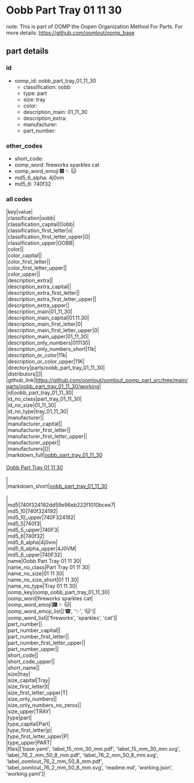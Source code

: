 # Oobb Part Tray 01 11 30  

note: This is part of OOMP the Oopen Organization Method For Parts. For more details: https://github.com/oomlout/oomp_base

##  part details





### id
* oomp_id: oobb_part_tray_01_11_30
  * classification: oobb
  * type: part
  * size: tray
  * color: 
  * description_main: 01_11_30
  * description_extra: 
  * manufacturer: 
  * part_number: 

### other_codes
* short_code: 
* oomp_word: fireworks sparkles cat
* oomp_word_emoji :fireworks: :sparkles: :cat:
* md5_6_alpha: 4j0vm
* md5_6: 740f32

### all codes 
|key|value|  
|classification|oobb|  
|classification_capital|Oobb|  
|classification_first_letter|o|  
|classification_first_letter_upper|O|  
|classification_upper|OOBB|  
|color||  
|color_capital||  
|color_first_letter||  
|color_first_letter_upper||  
|color_upper||  
|description_extra||  
|description_extra_capital||  
|description_extra_first_letter||  
|description_extra_first_letter_upper||  
|description_extra_upper||  
|description_main|01_11_30|  
|description_main_capital|01.11.30|  
|description_main_first_letter|0|  
|description_main_first_letter_upper|0|  
|description_main_upper|01_11_30|  
|description_only_numbers|011130|  
|description_only_numbers_short|11k|  
|description_or_color|11k|  
|description_or_color_upper|11K|  
|directory|parts/oobb_part_tray_01_11_30|  
|distributors|[]|  
|github_link|https://github.com/oomlout/oomlout_oomp_part_src/tree/main/parts/oobb_part_tray_01_11_30/working|  
|id|oobb_part_tray_01_11_30|  
|id_no_class|part_tray_01_11_30|  
|id_no_size|01_11_30|  
|id_no_type|tray_01_11_30|  
|manufacturer||  
|manufacturer_capital||  
|manufacturer_first_letter||  
|manufacturer_first_letter_upper||  
|manufacturer_upper||  
|manufacturers|[]|  
|markdown_full|[oobb_part_tray_01_11_30](https://github.com/oomlout/oomlout_oomp_part_src/tree/main/parts/oobb_part_tray_01_11_30/working)<br>[](https://github.com/oomlout/oomlout_oomp_part_src/tree/main/parts/oobb_part_tray_01_11_30/working)<br>[Oobb Part Tray 01 11 30](https://github.com/oomlout/oomlout_oomp_part_src/tree/main/parts/oobb_part_tray_01_11_30/working)<br><br>|  
|markdown_short|[oobb_part_tray_01_11_30](https://github.com/oomlout/oomlout_oomp_part_src/tree/main/parts/oobb_part_tray_01_11_30/working)<br><br>|  
|md5|740f324192dd59e96eb222f1010bcee7|  
|md5_10|740f324192|  
|md5_10_upper|740F324192|  
|md5_5|740f3|  
|md5_5_upper|740F3|  
|md5_6|740f32|  
|md5_6_alpha|4j0vm|  
|md5_6_alpha_upper|4J0VM|  
|md5_6_upper|740F32|  
|name|Oobb Part Tray 01 11 30|  
|name_no_class|Part Tray 01 11 30|  
|name_no_size|01 11 30|  
|name_no_size_short|01 11 30|  
|name_no_type|Tray 01 11 30|  
|oomp_key|oomp_oobb_part_tray_01_11_30|  
|oomp_word|fireworks sparkles cat|  
|oomp_word_emoji|:fireworks: :sparkles: :cat:|  
|oomp_word_emoji_list|[':fireworks:', ':sparkles:', ':cat:']|  
|oomp_word_list|['fireworks', 'sparkles', 'cat']|  
|part_number||  
|part_number_capital||  
|part_number_first_letter||  
|part_number_first_letter_upper||  
|part_number_upper||  
|short_code||  
|short_code_upper||  
|short_name||  
|size|tray|  
|size_capital|Tray|  
|size_first_letter|t|  
|size_first_letter_upper|T|  
|size_only_numbers||  
|size_only_numbers_no_zeros||  
|size_upper|TRAY|  
|type|part|  
|type_capital|Part|  
|type_first_letter|p|  
|type_first_letter_upper|P|  
|type_upper|PART|  
|files|['base.yaml', 'label_15_mm_30_mm.pdf', 'label_15_mm_30_mm.svg', 'label_76_2_mm_50_8_mm.pdf', 'label_76_2_mm_50_8_mm.svg', 'label_oomlout_76_2_mm_50_8_mm.pdf', 'label_oomlout_76_2_mm_50_8_mm.svg', 'readme.md', 'working.json', 'working.yaml']|  

